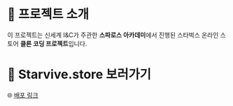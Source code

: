 # 📢 프로젝트 소개

이 프로젝트는 신세계 I&C가 주관한 **스파로스 아카데미**에서 진행된 스타벅스 온라인 스토어 **클론 코딩 프로젝트**입니다.


# 📢  Starvive.store 보러가기
🌐 [배포 링크](https://starvive.store)
